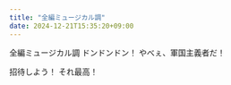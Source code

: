 ```yaml
---
title: "全編ミュージカル調"
date: 2024-12-21T15:35:20+09:00
---
```

全編ミュージカル調
ドンドンドン！
やべぇ、軍国主義者だ！

招待しよう！
それ最高！

